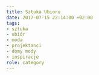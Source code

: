 ```yaml
---
title: Sztuka Ubioru
date: 2017-07-15 22:14:00 +02:00
tags:
- sztuka
- ubiór
- moda
- projektanci
- domy mody
- inspiracje
role: category
---
```


<div>
  <Feed { ...data } feed={ data.website.getCategoryOfTitle('Sztuka Ubioru').pages } />
</div>

